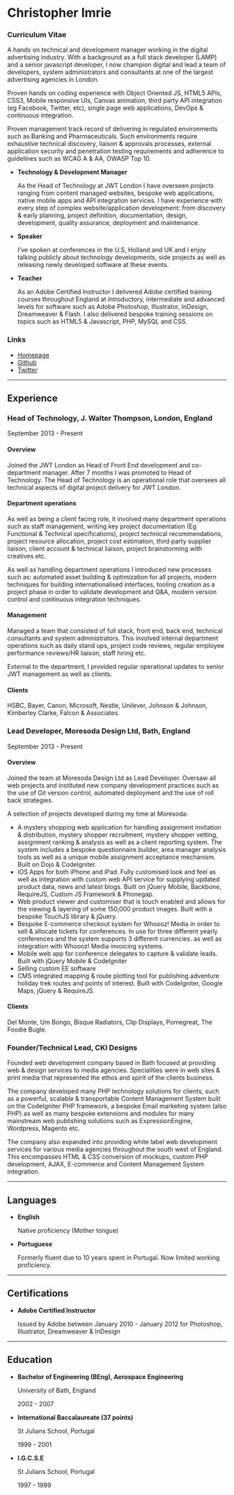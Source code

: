 Christopher Imrie
=================

### Curriculum Vitae

A hands on technical and development manager working in the digital advertising industry. With a background as a full stack developer (LAMP) and a senior javascript developer, I now champion digital and lead a team of developers, system administrators and consultants at one of the largest advertising agencies in London.

Proven hands on coding experience with Object Oriented JS, HTML5 APIs, CSS3, Mobile responsive UIs, Canvas animation, third party API integration (eg Facebook, Twitter, etc), single page web applications, DevOps &amp; continuous integration.

Proven management track record of delivering in regulated environments such as Banking and Pharmaceuticals. Such environments require exhaustive technical discovery, liaison &amp; approvals processes, external application security and penetration testing requirements and adherence to guidelines such as WCAG A &amp; AA, OWASP Top 10.

-   **Technology &amp; Development Manager**

    As the Head of Technology at JWT London I have overseen projects ranging from content managed websites, bespoke web applications, native mobile apps and API integration services. I have experience with every step of complex website/application development: from discovery &amp; early planning, project definition, documentation, design, development, quality assurance, deployment and maintenance.

-   **Speaker**

    I’ve spoken at conferences in the U.S, Holland and UK and I enjoy talking publicly about technology developments, side projects as well as releasing newly developed software at these events.

-   **Teacher**

    As an Adobe Certified Instructor I delivered Adobe certified training courses throughout England at introductory, intermediate and advanced levels for software such as Adobe Photoshop, Illustrator, InDesign, Dreamweaver &amp; Flash. I also delivered bespoke training sessions on topics such as HTML5 &amp; Javascript, PHP, MySQL and CSS.


### Links

-   [Homepage](http://christopherimrie.com)
-   [Github](https://github.com/ckimrie)
-   [Twitter](https://twitter.com/chrisimrie)

---

Experience
----------

### Head of Technology, J. Walter Thompson, London, England

September 2013 - Present

#### Overview

Joined the JWT London as Head of Front End development and co-department manager. After 7 months I was promoted to Head of Technology. The Head of Technology is an operational role that oversees all technical aspects of digital project delivery for JWT London. 

#### Department operations

As well as being a client facing role, it involved many department operations such as staff management, writing key project documentation (Eg Functional &amp; Technical specifications), project technical recommendations, project resource allocation, project cost estimation, third party supplier liaison, client account &amp; technical liaison, project brainstorming with creatives etc.

As well as handling department operations I introduced new processes such as: automated asset building &amp; optimization for all projects, modern techniques for building internationalised interfaces, tooling creation as a project phase in order to validate development and Q&A, modern version control and continuous integration techniques.

#### Management

Managed a team that consisted of full stack, front end, back end, technical consultants and system administrators. This involved internal department operations such as daily stand ups, project code reviews, regular employee performance reviews/HR liaison, staff hiring etc.

External to the department, I provided regular operational updates to senior JWT management as well as clients.

#### Clients

HSBC, Bayer, Canon, Microsoft, Nestle, Unilever, Johnson &amp; Johnson, Kimberley Clarke, Falcon &amp; Associates.




### Lead Developer, Moresoda Design Ltd, Bath, England

September 2013 - Present

#### Overview

Joined the team at Moresoda Design Ltd as Lead Developer. Oversaw all web projects and instituted new company development practices such as the use of Git version control, automated deployment and the use of roll back strategies.

A selection of projects developed during my time at Moresoda:

- A mystery shopping web application for handling assignment invitation &amp; distribution, mystery shopper recruitment, mystery shopper vetting, assignment ranking &amp; analysis as well as a client reporting system. The system includes a bespoke questionnaire builder, area manager analysis tools as well as a unique mobile assignment acceptance mechanism. Built on Dojo &amp; CodeIgniter.
- iOS Apps for both iPhone and iPad. Fully customised look and feel as well as integration with custom web API service for supplying updated product data, news and latest blogs. Built on jQuery Mobile, Backbone, RequireJS, Custom JS Framework &amp; Phonegap.
- Web product viewer and customiser that is touch enabled and allows for the viewing &amp; layering of some 150,000 product images. Built with a bespoke TouchJS library &amp; jQuery.
- Bespoke E-commerce checkout system for Whoooz! Media in order to sell &amp; allocate tickets for conferences. In use for three different yearly conferences and the system supports 3 different currencies. as well as integration with Whoooz! Media invoicing systems.
- Mobile web app for conference delegates to capture &amp; validate leads. Built with jQuery Mobile &amp; CodeIgniter
- Selling custom EE software
- CMS integrated mapping &amp; route plotting tool for publishing adventure holiday trek routes and points of interest. Built with CodeIgniter, Google Maps, jQuery &amp; RequireJS.


#### Clients

Del Monte, Um Bongo, Bisque Radiators, Clip Displays, Pomegreat, The Foodie Bugle.




### Founder/Technical Lead, CKI Designs

Founded web development company based in Bath focused at providing web &amp; design services to media agencies. Specialities were in web sites &amp; print media that represented the ethos and spirit of the clients business.

The company developed many PHP technology solutions for clients, such as a powerful, scalable &amp; transportable Content Management System built on the CodeIgniter PHP framework, a bespoke Email marketing system (also PHP) as well as many bespoke extensions and modules for many mainstream web publishing solutions such as ExpressionEngine, Wordpress, Magento etc.

The company also expanded into providing white label web development services for various media agencies throughout the south west of England. This encompasses HTML &amp; CSS conversion of mockups, custom PHP development, AJAX, E-commerce and Content Management System integration.
    
---

Languages
---------

-   **English**
    
    Native proficiency (Mother tongue)
    
-   **Portuguese**

    Formerly fluent due to 10 years spent in Portugal. Now limited working proficiency.

---

Certifications
--------------

-   **Adobe Certified Instructor**

    Issued by Adobe between January 2010 - January 2012 for Photoshop, Illustrator, Dreamweaver &amp; InDesign
    
---

Education
---------

-   **Bachelor of Engineering (BEng), Aerospace Engineering**

    University of Bath, England

    2002 - 2007
    
-   **International Baccalaureate (37 points)**

    St Julians School, Portugal
    
    1999 - 2001

-   **I.G.C.S.E**

    St Julians School, Portugal
    
    1997 - 1999